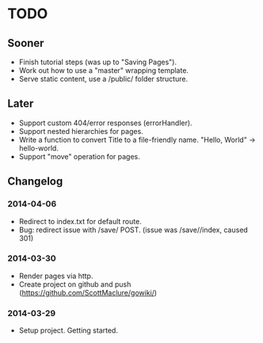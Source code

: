 # TODO

## Sooner

* Finish tutorial steps (was up to "Saving Pages").
* Work out how to use a "master" wrapping template.
* Serve static content, use a /public/ folder structure.

## Later

* Support custom 404/error responses (errorHandler).
* Support nested hierarchies for pages.
* Write a function to convert Title to a file-friendly name. "Hello, World" -> hello-world.
* Support "move" operation for pages.

## Changelog

### 2014-04-06

* Redirect to index.txt for default route.
* Bug: redirect issue with /save/ POST. (issue was /save//index, caused 301)

### 2014-03-30

* Render pages via http.
* Create project on github and push (https://github.com/ScottMaclure/gowiki/)

### 2014-03-29

* Setup project. Getting started.
